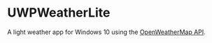 # UWPWeatherLite
A light weather app for Windows 10 using the [OpenWeatherMap API](https://openweathermap.org/).
